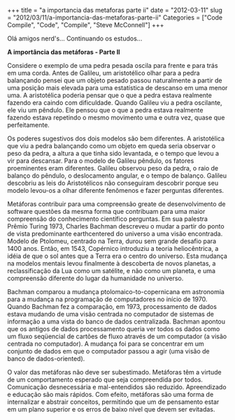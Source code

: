 +++
title = "a importancia das metaforas parte ii"
date = "2012-03-11"
slug = "2012/03/11/a-importancia-das-metaforas-parte-ii"
Categories = ["Code Compile", "Code", "Compile", "Steve McConnell"]
+++
<!--more-->
<p>Olá amigos nerd's... Continuando os estudos...</p>

<strong> A importância das metáforas - Parte II </strong>

Considere o exemplo de uma pedra pesada oscila para frente e para trás em uma corda.
Antes de Galileu, um aristotélico olhar para a pedra balançando pensei que um
objeto pesado passou naturalmente a partir de uma posição mais elevada para uma estatística de descanso em uma menor
 uma. A aristotélica poderia pensar que o que a pedra estava realmente fazendo era
 caindo com dificuldade. Quando Galileu viu a pedra oscilante, ele viu um pêndulo.
 Ele pensou que o que a pedra estava realmente fazendo estava repetindo o mesmo movimento
 uma e outra vez, quase que perfeitamente.

Os poderes sugestivos dos dois modelos são bem diferentes. A aristotélica
que viu a pedra balançando como um objeto em queda seria observar o peso da pedra,
a altura a que tinha sido levantada, e o tempo que levou a vir para descansar.
Para o modelo de Galileu pêndulo, os fatores proeminentes eram diferentes.
Galileu observou peso da pedra, o raio de balanço do pêndulo,
o deslocamento angular, e o tempo de balanço. Galileu descobriu as leis do
Aristotélicos não conseguiram descobrir porque seu modelo levou-os a olhar diferente
fenômenos e fazer perguntas diferentes.

Metáforas contribuir para uma compreensão greate de desenvolvimento de software questões
da mesma forma que contribuam para uma maior compreensão do conhecimento científico
perguntas. Em sua palestra Prêmio Turing 1973, Charles Bachman descreveu o
mudar a partir do ponto de vista predominante earthcentered do universo a uma visão encontrada.
Modelo de Ptolomeu, centrado na Terra, durou sem grande desafio para 1400 anos.
Então, em 1543, Copérnico introduziu a teoria heliocêntrica, a idéia de que
o sol antes que a Terra era o centro do universo. Esta mudança na
modelos mentais levou finalmente à descoberta de novos planetas, a reclassificação
da Lua como um satélite, e não como um planeta, e uma compreensão diferente
do lugar da humanidade no universo.

Bachman comparou a mudança ptolomaico-to-copernicana em astronomia para a mudança na
programação de computadores no início de 1970. Quando Bachman fez a comparação, em 1973,
processamento de dados estava mudando de uma visão centrada no computador de sistemas de informação
a uma vista do banco de dados centralizada. Bachman apontou que os antigos de dados
processamento queria ver todos os dados como um fluxo seqüencial de cartões de fluxo
através de um computador (a visão centrada no computador). A mudança foi para se concentrar em um
conjunto de dados em que o computador passou a agir (uma visão de banco de dados-oriented).

O valor das metáforas não deve ser subestimado. Metáforas têm a virtude
de um comportamento esperado que seja compreendida por todos. Comunicação desnecessária e
mal-entendidos são reduzido. Apreendizado e educação são mais rápidos. Com efeito,
metáforas são uma forma de internalizar e abstrair conceitos, permitindo que um de pensamento estar em um plano superior e os erros de baixo nível que devem ser evitadas.
